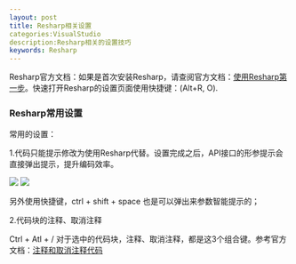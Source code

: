 ```yaml
---
layout: post
title: Resharp相关设置
categories:VisualStudio
description:Resharp相关的设置技巧
keywords: Resharp
---
```

Resharp官方文档：如果是首次安装Resharp，请查阅官方文档：[使用Resharp第一步](https://www.jetbrains.com/help/resharper/First_Steps.html)。快速打开Resharp的设置页面使用快捷键：(Alt+R, O).

### Resharp常用设置

常用的设置：

1.代码只能提示修改为使用Resharp代替。设置完成之后，API接口的形参提示会直接弹出提示，提升编码效率。

<img src="https://cs-cn.top/images/posts/resharp_settings838.png"/>

<img src="https://cs-cn.top/images/posts/Interli049.png"/>

另外使用快捷键，ctrl + shift + space 也是可以弹出来参数智能提示的；

2.代码块的注释、取消注释

Ctrl + Atl + /        对于选中的代码块，注释、取消注释，都是这3个组合键。参考官方文档：[注释和取消注释代码](https://www.jetbrains.com/help/resharper/Coding_Assistance__Comment_Uncomment_Code.html)







